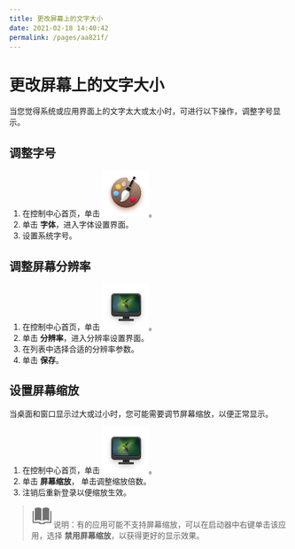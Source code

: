 ```yaml
---
title: 更改屏幕上的文字大小
date: 2021-02-18 14:40:42
permalink: /pages/aa821f/
---
```

# 更改屏幕上的文字大小

当您觉得系统或应用界面上的文字太大或太小时，可进行以下操作，调整字号显示。

## 调整字号

1. 在控制中心首页，单击 ![personalization_normal](fig/personalization_normal.svg)。
2. 单击 **字体**，进入字体设置界面。
3. 设置系统字号。

## 调整屏幕分辨率

1. 在控制中心首页，单击 ![display_normal](fig/display_normal.svg)。
2. 单击 **分辨率**，进入分辨率设置界面。
3. 在列表中选择合适的分辨率参数。
4. 单击 **保存**。

## 设置屏幕缩放

当桌面和窗口显示过大或过小时，您可能需要调节屏幕缩放，以便正常显示。

1. 在控制中心首页，单击 ![display_normal](fig/display_normal.svg)。
2. 单击 **屏幕缩放**， 单击调整缩放倍数。
3. 注销后重新登录以便缩放生效。

> ![notes](fig/notes.svg)说明：有的应用可能不支持屏幕缩放，可以在启动器中右键单击该应用，选择 **禁用屏幕缩放**，以获得更好的显示效果。